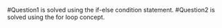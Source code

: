#Question1 is solved using the if-else condition statement.
#Question2 is solved using the for loop concept.
